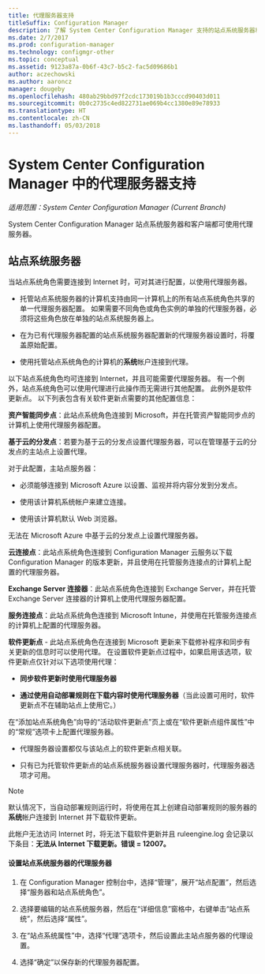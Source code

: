 ```yaml
---
title: 代理服务器支持
titleSuffix: Configuration Manager
description: 了解 System Center Configuration Manager 支持的站点系统服务器和客户端使用的代理服务器。
ms.date: 2/7/2017
ms.prod: configuration-manager
ms.technology: configmgr-other
ms.topic: conceptual
ms.assetid: 9123a87a-0b6f-43c7-b5c2-fac5d09686b1
author: aczechowski
ms.author: aaroncz
manager: dougeby
ms.openlocfilehash: 480ab29bbd97f2cdc173019b1b3cccd90403d011
ms.sourcegitcommit: 0b0c2735c4ed822731ae069b4cc1380e89e78933
ms.translationtype: HT
ms.contentlocale: zh-CN
ms.lasthandoff: 05/03/2018
---
```

# <a name="proxy-server-support-in-system-center-configuration-manager"></a>System Center Configuration Manager 中的代理服务器支持

*适用范围：System Center Configuration Manager (Current Branch)*

System Center Configuration Manager 站点系统服务器和客户端都可使用代理服务器。  

## <a name="site-system-servers"></a>站点系统服务器  
当站点系统角色需要连接到 Internet 时，可对其进行配置，以使用代理服务器。  

-   托管站点系统服务器的计算机支持由同一计算机上的所有站点系统角色共享的单一代理服务器配置。 如果需要不同角色或角色实例的单独的代理服务器，必须将这些角色放在单独的站点系统服务器上。  

-   在为已有代理服务器配置的站点系统服务器配置新的代理服务器设置时，将覆盖原始配置。  

-   使用托管站点系统角色的计算机的**系统**帐户连接到代理。  

以下站点系统角色均可连接到 Internet，并且可能需要代理服务器。  有一个例外，站点系统角色可以使用代理进行此操作而无需进行其他配置。 此例外是软件更新点。 以下列表包含有关软件更新点需要的其他配置信息：  

**资产智能同步点**：此站点系统角色连接到 Microsoft，并在托管资产智能同步点的计算机上使用代理服务器配置。  

**基于云的分发点**：若要为基于云的分发点设置代理服务器，可以在管理基于云的分发点的主站点上设置代理。  

对于此配置，主站点服务器：  

-   必须能够连接到 Microsoft Azure 以设置、监视并将内容分发到分发点。  

-   使用该计算机系统帐户来建立连接。  

-   使用该计算机默认 Web 浏览器。  

无法在 Microsoft Azure 中基于云的分发点上设置代理服务器。  

**云连接点**：此站点系统角色连接到 Configuration Manager 云服务以下载 Configuration Manager 的版本更新，并且使用在托管服务连接点的计算机上配置的代理服务器。  

**Exchange Server 连接器**：此站点系统角色连接到 Exchange Server，并在托管 Exchange Server 连接器的计算机上使用代理服务器配置。  

**服务连接点**：此站点系统角色连接到 Microsoft Intune，并使用在托管服务连接点的计算机上配置的代理服务器。  

**软件更新点** - 此站点系统角色在连接到 Microsoft 更新来下载修补程序和同步有关更新的信息时可以使用代理。 在设置软件更新点过程中，如果启用该选项，软件更新点仅针对以下选项使用代理：  

-   **同步软件更新时使用代理服务器**  

-   **通过使用自动部署规则在下载内容时使用代理服务器**（当此设置可用时，软件更新点不在辅助站点上使用它。）  

在“添加站点系统角色”向导的“活动软件更新点”页上或在“软件更新点组件属性”中的“常规”选项卡上配置代理服务器。  

-   代理服务器设置都仅与该站点上的软件更新点相关联。  

-   只有已为托管软件更新点的站点系统服务器设置代理服务器时，代理服务器选项才可用。  

> [!NOTE]  
>  默认情况下，当自动部署规则运行时，将使用在其上创建自动部署规则的服务器的**系统**帐户连接到 Internet 并下载软件更新。  
>   
>  此帐户无法访问 Internet 时，将无法下载软件更新并且 ruleengine.log 会记录以下条目：**无法从 Internet 下载更新。错误 = 12007。**  

#### <a name="to-set-up-the-proxy-server-for-a-site-system-server"></a>设置站点系统服务器的代理服务器  

1.  在 Configuration Manager 控制台中，选择“管理”，展开“站点配置”，然后选择“服务器和站点系统角色”。  

2.  选择要编辑的站点系统服务器，然后在“详细信息”窗格中，右键单击“站点系统”，然后选择“属性”。  

3.  在“站点系统属性”中，选择“代理”选项卡，然后设置此主站点服务器的代理设置。  

4.  选择“确定”以保存新的代理服务器配置。  
